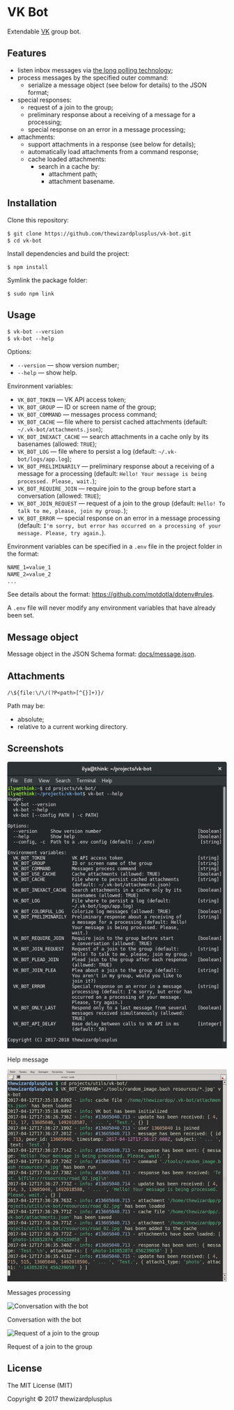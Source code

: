 # VK Bot

Extendable [VK](http://vk.com/) group bot.

## Features

* listen inbox messages via [the long polling technology](https://vk.com/dev/using_longpoll);
* process messages by the specified outer command:
    * serialize a message object (see below for details) to the JSON format;
* special responses:
    * request of a join to the group;
    * preliminary response about a receiving of a message for a processing;
    * special response on an error in a message processing;
* attachments:
    * support attachments in a response (see below for details);
    * automatically load attachments from a command response;
    * cache loaded attachments:
        * search in a cache by:
            * attachment path;
            * attachment basename.

## Installation

Clone this repository:

```
$ git clone https://github.com/thewizardplusplus/vk-bot.git
$ cd vk-bot
```

Install dependencies and build the project:

```
$ npm install
```

Symlink the package folder:

```
$ sudo npm link
```

## Usage

```
$ vk-bot --version
$ vk-bot --help
```

Options:

* `--version` &mdash; show version number;
* `--help` &mdash; show help.

Environment variables:

* `VK_BOT_TOKEN` &mdash; VK API access token;
* `VK_BOT_GROUP` &mdash; ID or screen name of the group;
* `VK_BOT_COMMAND` &mdash; messages process command;
* `VK_BOT_CACHE` &mdash; file where to persist cached attachments (default: `~/.vk-bot/attachments.json`);
* `VK_BOT_INEXACT_CACHE` &mdash; search attachments in a cache only by its basenames (allowed: `TRUE`);
* `VK_BOT_LOG` &mdash; file where to persist a log (default: `~/.vk-bot/logs/app.log`);
* `VK_BOT_PRELIMINARILY` &mdash; preliminary response about a receiving of a message for a processing (default: `Hello! Your message is being processed. Please, wait.`);
* `VK_BOT_REQUIRE_JOIN` &mdash; require join to the group before start a conversation (allowed: `TRUE`);
* `VK_BOT_JOIN_REQUEST` &mdash; request of a join to the group (default: `Hello! To talk to me, please, join my group.`);
* `VK_BOT_ERROR` &mdash; special response on an error in a message processing (default: `I'm sorry, but error has occurred on a processing of your message. Please, try again.`).

Environment variables can be specified in a `.env` file in the project folder in the format:

```
NAME_1=value_1
NAME_2=value_2
...
```

See details about the format: https://github.com/motdotla/dotenv#rules.

A `.env` file will never modify any environment variables that have already been set.

## Message object

Message object in the JSON Schema format: [docs/message.json](docs/message.json).

## Attachments

```regex
/\${file:\/\/(?P<path>[^{}]+)}/
```

Path may be:

* absolute;
* relative to a current working directory.

## Screenshots

![Help message](screenshots/screenshot_00.png)

Help message

![Messages processing](screenshots/screenshot_01.png)

Messages processing

![Conversation with the bot](screenshots/screenshot_02.png)

Conversation with the bot

![Request of a join to the group](screenshots/screenshot_03.png)

Request of a join to the group

## License

The MIT License (MIT)

Copyright &copy; 2017 thewizardplusplus
